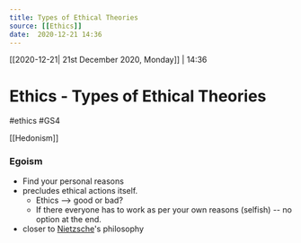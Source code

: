 ```yaml
---
title: Types of Ethical Theories
source: [[Ethics]]
date:  2020-12-21 14:36
---
```

[[2020-12-21| 21st December 2020, Monday]] |  14:36

# Ethics - Types of Ethical Theories
#ethics #GS4 

[[Hedonism]]


### Egoism

- Find your personal reasons 
- precludes ethical actions itself.
	- Ethics --> good or bad?
	- If there everyone has to work as per your own reasons (selfish)  -- no option at the end.
- closer to [Nietzsche](https://en.wikipedia.org/wiki/Friedrich_Nietzsche)'s philosophy
